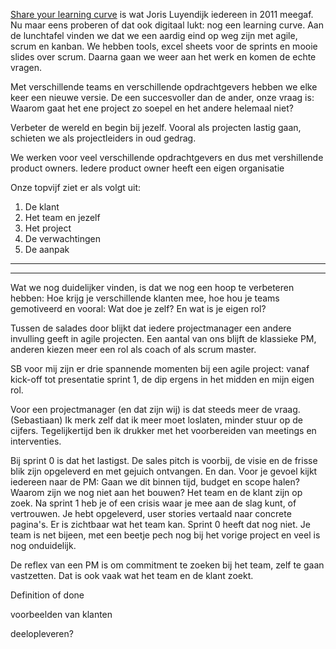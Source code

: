 [Share your learning curve](http://www.tedxamsterdam.com/joris-luyendijk-make-the-world-understandable/) is wat Joris Luyendijk iedereen in 2011 meegaf.  Nu maar eens proberen of dat ook digitaal lukt: nog een learning curve. Aan de lunchtafel vinden we dat we een aardig eind op weg zijn met agile, scrum en kanban. We hebben tools, excel sheets voor de sprints en mooie slides over scrum. Daarna gaan we weer aan het werk en komen de echte vragen. 

Met verschillende teams en verschillende opdrachtgevers hebben we elke keer een nieuwe versie. De een succesvoller dan de ander, onze vraag is: Waarom gaat het ene project zo soepel en het andere helemaal niet?

Verbeter de wereld en begin bij jezelf. Vooral als projecten lastig gaan, schieten we als projectleiders in oud gedrag. 


We werken voor veel verschillende opdrachtgevers en dus met vershillende product owners. Iedere product owner heeft een eigen organisatie 

Onze topvijf ziet er als volgt uit:
1. De klant
2. Het team en jezelf
3. Het project
4. De verwachtingen
5. De aanpak







----


-----


Wat we nog duidelijker vinden, is dat we nog een hoop te verbeteren hebben: Hoe krijg je verschillende klanten mee, hoe hou je teams gemotiveerd en vooral: Wat doe je zelf? En wat is je eigen rol?

Tussen de salades door blijkt dat iedere projectmanager een andere invulling geeft in agile projecten. Een aantal van ons blijft de klassieke PM, anderen kiezen meer een rol als coach of als scrum master.

SB voor mij zijn er drie spannende momenten bij een agile project: vanaf kick-off tot presentatie sprint 1, de dip ergens in het midden en mijn eigen rol. 

Voor een projectmanager (en dat zijn wij) is dat steeds meer de vraag. (Sebastiaan) Ik merk zelf dat ik meer moet loslaten, minder stuur op de cijfers. Tegelijkertijd ben ik drukker met het voorbereiden van meetings en interventies. 

Bij sprint 0 is dat het lastigst. De sales pitch is voorbij, de visie en de frisse blik zijn opgeleverd en met gejuich ontvangen. En dan. Voor je gevoel kijkt iedereen naar de PM: Gaan we dit binnen tijd, budget en scope halen? Waarom zijn we nog niet aan het bouwen? Het team en de klant zijn op zoek. Na sprint 1 heb je of een crisis waar je mee aan de slag kunt, of vertrouwen. Je hebt opgeleverd, user stories vertaald naar concrete pagina's. Er is zichtbaar wat het team kan. Sprint 0 heeft dat nog niet. Je team is net bijeen, met een beetje pech nog bij het vorige project en veel is nog onduidelijk. 

De reflex van een PM is om commitment te zoeken bij het team, zelf te gaan vastzetten. Dat is ook vaak wat het team en de klant zoekt. 

Definition of done

voorbeelden van klanten

deelopleveren?





